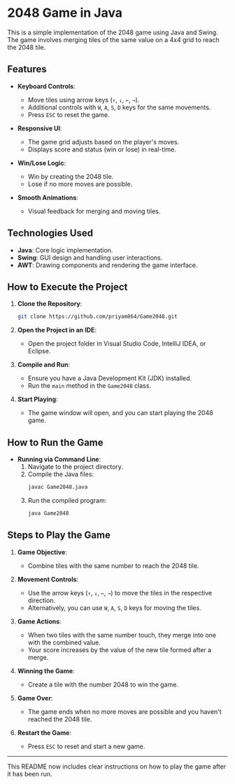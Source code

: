 # 2048 Game in Java

This is a simple implementation of the 2048 game using Java and Swing. The game involves merging tiles of the same value on a 4x4 grid to reach the 2048 tile.

## Features

- **Keyboard Controls**: 
  - Move tiles using arrow keys (`↑`, `↓`, `←`, `→`).
  - Additional controls with `W`, `A`, `S`, `D` keys for the same movements.
  - Press `ESC` to reset the game.
  
- **Responsive UI**: 
  - The game grid adjusts based on the player's moves.
  - Displays score and status (win or lose) in real-time.

- **Win/Lose Logic**: 
  - Win by creating the 2048 tile.
  - Lose if no more moves are possible.

- **Smooth Animations**: 
  - Visual feedback for merging and moving tiles.

## Technologies Used

- **Java**: Core logic implementation.
- **Swing**: GUI design and handling user interactions.
- **AWT**: Drawing components and rendering the game interface.

## How to Execute the Project

1. **Clone the Repository**: 
   ```bash
   git clone https://github.com/priyam864/Game2048.git
   ```
   
2. **Open the Project in an IDE**: 
   - Open the project folder in Visual Studio Code, IntelliJ IDEA, or Eclipse.

3. **Compile and Run**: 
   - Ensure you have a Java Development Kit (JDK) installed.
   - Run the `main` method in the `Game2048` class.

4. **Start Playing**: 
   - The game window will open, and you can start playing the 2048 game.

## How to Run the Game

- **Running via Command Line**:
  1. Navigate to the project directory.
  2. Compile the Java files:
     ```bash
     javac Game2048.java
     ```
  3. Run the compiled program:
     ```bash
     java Game2048
     ```

## Steps to Play the Game

1. **Game Objective**:
   - Combine tiles with the same number to reach the 2048 tile.
  
2. **Movement Controls**:
   - Use the arrow keys (`↑`, `↓`, `←`, `→`) to move the tiles in the respective direction.
   - Alternatively, you can use `W`, `A`, `S`, `D` keys for moving the tiles.

3. **Game Actions**:
   - When two tiles with the same number touch, they merge into one with the combined value.
   - Your score increases by the value of the new tile formed after a merge.

4. **Winning the Game**:
   - Create a tile with the number 2048 to win the game.
  
5. **Game Over**:
   - The game ends when no more moves are possible and you haven't reached the 2048 tile.

6. **Restart the Game**:
   - Press `ESC` to reset and start a new game.

---

This README now includes clear instructions on how to play the game after it has been run.
